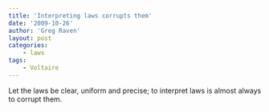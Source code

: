 ```yaml
---
title: 'Interpreting laws corrupts them'
date: '2009-10-26'
author: 'Greg Raven'
layout: post
categories:
    - laws
tags:
    - Voltaire
---
```


Let the laws be clear, uniform and precise; to interpret laws is almost always to corrupt them.